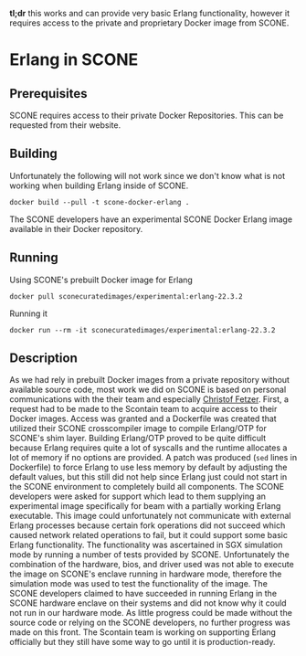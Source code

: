 **tl;dr** this works and can provide very basic Erlang functionality, however it requires access to the private and proprietary Docker image from SCONE.

# Erlang in SCONE

## Prerequisites
SCONE requires access to their private Docker Repositories. This can be
requested from their website.

## Building
Unfortunately the following will not work since we don't know what is not
working when building Erlang inside of SCONE.
```
docker build --pull -t scone-docker-erlang .
```

The SCONE developers have an experimental SCONE Docker Erlang image available
in their Docker repository.

## Running
Using SCONE's prebuilt Docker image for Erlang
```
docker pull sconecuratedimages/experimental:erlang-22.3.2
```

Running it
```
docker run --rm -it sconecuratedimages/experimental:erlang-22.3.2
```

## Description

As we had rely in prebuilt Docker images from a private repository without available
source code, most work we did on SCONE is based on personal communications with
the their team and especially [Christof Fetzer](https://github.com/christoffetzer).
First, a request had to be made to
the Scontain team to acquire access to their Docker images. Access was granted and
a Dockerfile was created that utilized their SCONE crosscompiler image to compile
Erlang/OTP for SCONE's shim layer. Building Erlang/OTP proved to be quite difficult
because Erlang requires quite a lot of syscalls and the runtime allocates a lot
of memory if no options are provided. A patch was produced (`sed` lines in Dockerfile)
to force Erlang to use
less memory by default by adjusting the default values, but this still did not help
since Erlang just could not start in the SCONE environment to completely build all
components. The SCONE developers were asked for support which lead to them supplying
an experimental image specifically for beam with a partially working Erlang
executable. This image could unfortunately not communicate with external Erlang
processes because certain fork operations did not succeed which caused network
related operations to fail, but it could support some basic Erlang functionality.
The functionality was ascertained in SGX simulation mode by running a number of tests
provided by SCONE. Unfortunately the combination of the hardware, bios, and
driver used was not able to execute the image on SCONE's enclave running in hardware
mode, therefore the simulation mode was used to test the functionality of the
image. The SCONE developers claimed to have succeeded in running Erlang in the
SCONE hardware enclave on their systems and did not know why it could not run
in our hardware mode. As little progress could be made without the source code or
relying on the SCONE developers, no further progress was made on this front.
The Scontain team is working on supporting Erlang officially but they still have some
way to go until it is production-ready.
